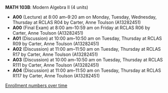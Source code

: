 **MATH 103B**: Modern Algebra II (4 units)

- **A00** (Lecture) at 8:00 am–9:20 am on Monday, Tuesday, Wednesday, Thursday at RCLAS R04 by Carter, Anne Toulson (A13282451)
- **A00** (Final Exam) at 8:00 am–10:59 am on Friday at RCLAS R06 by Carter, Anne Toulson (A13282451)
- **A01** (Discussion) at 10:00 am–10:50 am on Tuesday, Thursday at RCLAS R09 by Carter, Anne Toulson (A13282451)
- **A02** (Discussion) at 11:00 am–11:50 am on Tuesday, Thursday at RCLAS R17 by Carter, Anne Toulson (A13282451)
- **A03** (Discussion) at 10:00 am–10:50 am on Tuesday, Thursday at RCLAS R111 by Carter, Anne Toulson (A13282451)
- **A04** (Discussion) at 11:00 am–11:50 am on Tuesday, Thursday at RCLAS R117 by Carter, Anne Toulson (A13282451)

[Enrollment numbers over time](./MATH103B.tsv)
